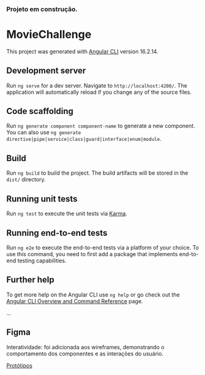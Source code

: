 ### Projeto em construção.


# MovieChallenge

This project was generated with [Angular CLI](https://github.com/angular/angular-cli) version 16.2.14.

## Development server

Run `ng serve` for a dev server. Navigate to `http://localhost:4200/`. The application will automatically reload if you change any of the source files.

## Code scaffolding

Run `ng generate component component-name` to generate a new component. You can also use `ng generate directive|pipe|service|class|guard|interface|enum|module`.

## Build

Run `ng build` to build the project. The build artifacts will be stored in the `dist/` directory.

## Running unit tests

Run `ng test` to execute the unit tests via [Karma](https://karma-runner.github.io).

## Running end-to-end tests

Run `ng e2e` to execute the end-to-end tests via a platform of your choice. To use this command, you need to first add a package that implements end-to-end testing capabilities.

## Further help

To get more help on the Angular CLI use `ng help` or go check out the [Angular CLI Overview and Command Reference](https://angular.io/cli) page.

...

## Figma

Interatividade: foi adicionada aos wireframes, demonstrando o comportamento dos componentes e as interações do usuário.

[Protótipos](https://www.figma.com/proto/cRrFUIe6o4u3h77w2u49Iv/Untitled?type=design&node-id=4-250&t=Vjegc1sI6ES6fIoB-0&scaling=min-zoom&page-id=2%3A354&starting-point-node-id=4%3A250)
